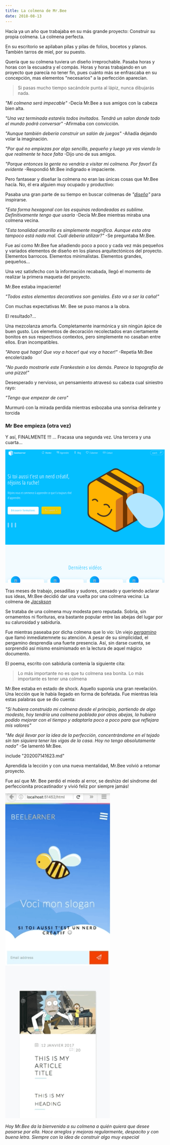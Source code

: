 ```yaml
---
title: La colmena de Mr.Bee
date: 2018-08-13
---
```


Hacía ya un año que trabajaba en su más grande proyecto: Construir su propia colmena. La colmena perfecta.

En su escritorio se apilaban pilas y pilas de folios, bocetos y planos. También tarros de miel, por su puesto.
 
Quería que su colmena tuviera un diseño irreprochable. Pasaba horas y horas con la escuadra y el compás. Horas y horas trabajando en un proyecto que parecía no tener fin, pues cuánto más se enfrascaba en su concepción, mas elementos "necesarios" a la perfección aparecían.

> Si pasas mucho tiempo sacándole punta al lápiz, nunca dibujarás nada.

_"Mi colmena será impecable"_ -Decía Mr.Bee a sus amigos con la cabeza bien alta.

_"Una vez terminada estaréis todos invitados. Tendrá un salon donde todo el mundo podrá conversar"_ -Afirmaba con convicción.

_"Aunque también debería construir un salón de juegos"_ -Añadía dejando volar la imaginación.

_"Por qué no empiezas por algo sencillo, pequeño y luego ya vas viendo lo que realmente te hace falta_ -Dijo uno de sus amigos.

_"Porque entonces la gente no vendría a visitar mi colmena. Por favor! Es evidente_ -Respondió Mr.Bee indignado e impaciente.

Pero fantasear y diseñar la colmena no eran las únicas cosas que Mr.Bee hacía. No, él era alguien muy ocupado y productivo:

Pasaba una gran parte de su tiempo en buscar colmenas de _"[diseño](https://dribbble.com)"_ para inspirarse.

_"Esta forma hexagonal con las esquinas redondeadas es sublime. Definitivamente tengo que usarla_ -Decía Mr.Bee mientras miraba una colmena vecina.

_"Esta tonalidad amarilla es simplemente magnifica. Aunque esta otra tampoco está nada mal. Cuál debería utilizar?"_ -Se preguntaba Mr.Bee.

Fue así como Mr.Bee fue añadiendo poco a poco y cada vez más pequeños y variados elementos de diseño en los planos arquitectónicos del proyecto. Elementos barrocos. Elementos minimalistas. Elementos grandes, pequeños...

Una vez satisfecho con la información recabada, llegó el momento de realizar la primera maqueta del proyecto.

Mr.Bee estaba impaciente!

_"Todos estos elementos decorativos son geniales. Esto va a ser la caña!"_

Con muchas expectativas Mr. Bee se puso manos a la obra.

El resultado?...

Una mezcolanza amorfa. Completamente inarmónica y sin ningún ápice de buen gusto. Los elementos de decoración recolectados eran ciertamente bonitos en sus respectivos contextos, pero simplemente no casaban entre ellos. Eran incompatibles.

_"Ahora qué hago! Que voy a hacer! qué voy a hacer!"_ -Repetía Mr.Bee encolerizado

_"No puedo mostrarle este Frankestein a los demás. Parece la topografía de una pizza!"_

Desesperado y nervioso, un pensamiento atravesó su cabeza cual siniestro rayo:


_"Tengo que empezar de cero"_

Murmuró con la mirada perdida mientras esbozaba una sonrisa delirante y torcida 

### Mr Bee empieza (otra vez)

Y así, FINALMENTE !!! ... Fracasa una segunda vez. Una tercera y una cuarta...

![La cuarta maqueta de la colmena de Mr.Bee. Nada mal Mr.Bee, nada mal](beelearner4.png)

Tras meses de trabajo, pesadillas y sudores, cansado y queriendo aclarar sus ideas, Mr.Bee decidió dar una vuelta por una colmena vecina: La colmena de *[Jacskson](https://justinjackson.ca)*

Se trataba de una colmena muy modesta pero reputada. Sobria, sin ornamentos ni florituras, era bastante popular entre las abejas del lugar por su calurosidad y sabiduría.

Fue mientras paseaba por dicha colmena que lo vio: Un viejo _[pergamino](https://justinjackson.ca/words_es.html)_ que llamó inmediatemnete su atención. A pesar de su simplicidad, el pergamino desprendía una fuerte presencia. Así, sin darse cuenta, se sorprendió así mismo ensimismado en la lectura de aquel mágico documento.

El poema, escrito con sabiduría contenía la siguiente cita:

> Lo más importante no es que tu colmena sea bonita. Lo más importante es tener una colmena

Mr.Bee estaba en estado de shock. Aquello suponía una gran revelación. Una lección que le había llegado en forma de bofetada. Fue mientras leía estas palabras que se dio cuenta:

_"Si hubiera construido mi colmena desde el principio, partiendo de algo modesto, hoy tendría una colmena poblada por otras abejas, la hubiera podido mejorar con el tiempo y adaptarla poco a poco para que reflejara mis valores"_

_"Me dejé llevar por la idea de la perfección, concentrándome en el tejado sin tan siquiera tener las vigas de la casa. Hoy no tengo absolutamente nada"_ -Se lamentó Mr.Bee.

include "202007141623.md"


Aprendida la lección y con una nueva mentalidad, Mr.Bee volvió a retomar proyecto.

Fue así que Mr. Bee perdió el miedo al error, se deshizo del síndrome del perfeccionita procastinador y vivió feliz por siempre jamás!  

![Primera maqueta de la colmena de Mr.Bee](beelearner1.png)

_Hoy Mr.Bee da la bienvenida a su colmena a quién quiera que desee pasarse por ella. Hace arreglos y mejoras regularmente, despacito y con buena letra. Siempre con la idea de construir algo muy especial_


